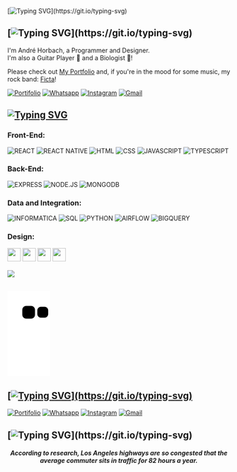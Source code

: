 [![Typing SVG](https://readme-typing-svg.demolab.com?font=Exo&weight=600&size=26&duration=3000&pause=2000&color=00FFFF&width=435&lines=Welcome+to+my+profile!)](https://git.io/typing-svg)


## [![Typing SVG](https://readme-typing-svg.demolab.com?font=Exo&weight=600&duration=1&pause=1000&color=00FFFF&background=33333300&vCenter=true&repeat=false&width=435&height=25&lines=About+Me:)](https://git.io/typing-svg)

I'm André Horbach, a Programmer and Designer. </br>
I'm also a Guitar Player 🎸 and a Biologist 🌱!

Please check out [My Portfolio](http://www.andrehorbach.com.br/) and, if you're in the mood for some music, my rock band: [Ficta](https://www.instagram.com/ficta.oficial/)!

[![Portifolio](https://img.shields.io/badge/website-333333?style=for-the-badge&logo=About.me&logoColor=white)](http://www.andrehorbach.com.br) [![Whatsapp](https://img.shields.io/badge/WhatsApp-25D366?style=for-the-badge&logo=whatsapp&logoColor=white)](https://wa.me/5551992675274)  [![Instagram](https://img.shields.io/badge/Instagram-E4405F?style=for-the-badge&logo=instagram&logoColor=white)](https://www.instagram.com/andre.horbach/) [![Gmail](https://img.shields.io/badge/Gmail-ffffff?style=for-the-badge&logo=gmail&logoColor=red)](mailto:horbach.dev@gmail.com) 

## [![Typing SVG](https://readme-typing-svg.demolab.com?font=Exo&weight=600&duration=1&pause=1000&color=00FFFF&background=33333300&vCenter=true&repeat=false&width=435&height=25&lines=My+Tech+Stacks%3A)](https://git.io/typing-svg)

### Front-End:
![REACT](https://img.shields.io/badge/React-61DAFB?style=for-the-badge&logo=react&logoColor=20232A) ![REACT NATIVE](https://img.shields.io/badge/React_Native-20232A?style=for-the-badge&logo=react&logoColor=61DAFB) ![HTML](https://img.shields.io/badge/HTML5-E34F26?style=for-the-badge&logo=html5&logoColor=white) ![CSS](https://img.shields.io/badge/CSS3-1572B6?style=for-the-badge&logo=css3&logoColor=white) ![JAVASCRIPT](https://img.shields.io/badge/JavaScript-F7DF1E?style=for-the-badge&logo=javascript&logoColor=black) ![TYPESCRIPT](https://img.shields.io/badge/TypeScript-007ACC?style=for-the-badge&logo=typescript&logoColor=white) 

### Back-End:
![EXPRESS](https://img.shields.io/badge/Express.js-333333?style=for-the-badge&logo=javascript&logoColor=F7DF1E) ![NODE.JS](https://img.shields.io/badge/Node.js-43853D?style=for-the-badge&logo=node.js&logoColor=white) ![MONGODB](https://img.shields.io/badge/MongoDB-4EA94B?style=for-the-badge&logo=mongodb&logoColor=white)

### Data and Integration:
![INFORMATICA](https://img.shields.io/badge/INFORMATICA-E34F26?style=for-the-badge&logo=informatica&logoColor=white) ![SQL](https://img.shields.io/badge/SQL-4479A1?style=for-the-badge&logo=mysql&logoColor=ffffff) ![PYTHON](https://img.shields.io/badge/PYTHON-ECD53F?style=for-the-badge&logo=python&logoColor=000000) ![AIRFLOW](https://img.shields.io/badge/AIRFLOW-00B388?style=for-the-badge&logo=apacheairflow&logoColor=ffffff) ![BIGQUERY](https://img.shields.io/badge/BIGQUERY-ffffff?style=for-the-badge&logo=googlebigquery&logoColor=red) 

### Design:
<img src="https://cdn.jsdelivr.net/gh/devicons/devicon/icons/figma/figma-original.svg" height="30" width="30"/>  <img src="https://cdn.jsdelivr.net/gh/devicons/devicon/icons/photoshop/photoshop-plain.svg" height="30" width="30"/>  <img src="https://cdn.jsdelivr.net/gh/devicons/devicon/icons/illustrator/illustrator-plain.svg" height="30" width="30"/>  <img src="https://cdn.jsdelivr.net/gh/devicons/devicon/icons/aftereffects/aftereffects-original.svg" height="30" width="30"/>  

                        
<div>
  <a href="https://github.com/andrehorbach">
   <img align="center" height="200" src="https://github-readme-stats.vercel.app/api/top-langs/?username=andrehorbach&layout=compact&langs_count=16&theme=dracula"/>
</div>

</br>
 
  ![Snake animation](https://github.com/andrehorbach/andrehorbach/blob/output/github-contribution-grid-snake.svg)
 
</div>


## [![Typing SVG](https://readme-typing-svg.demolab.com?font=Exo&weight=600&duration=1&pause=1000&color=00FFFF&background=33333300&vCenter=true&repeat=false&width=435&height=25&lines=Contact:)](https://git.io/typing-svg)

[![Portifolio](https://img.shields.io/badge/website-333333?style=for-the-badge&logo=About.me&logoColor=white)](http://www.andrehorbach.com.br) [![Whatsapp](https://img.shields.io/badge/WhatsApp-25D366?style=for-the-badge&logo=whatsapp&logoColor=white)](https://wa.me/5551992675274)  [![Instagram](https://img.shields.io/badge/Instagram-E4405F?style=for-the-badge&logo=instagram&logoColor=white)](https://www.instagram.com/andre.horbach/) [![Gmail](https://img.shields.io/badge/Gmail-ffffff?style=for-the-badge&logo=gmail&logoColor=red)](http://www.andrehorbach.com.br) 


## [![Typing SVG](https://readme-typing-svg.demolab.com?font=Exo&weight=600&duration=1&pause=1000&color=00FFFF&background=33333300&vCenter=true&repeat=false&width=435&height=25&lines=Random+Fact:)](https://git.io/typing-svg)
<i>
<h4 quote align='center'>According to research, Los Angeles highways are so congested that the average commuter sits in traffic for 82 hours a year.</h4 quote>
</i>

